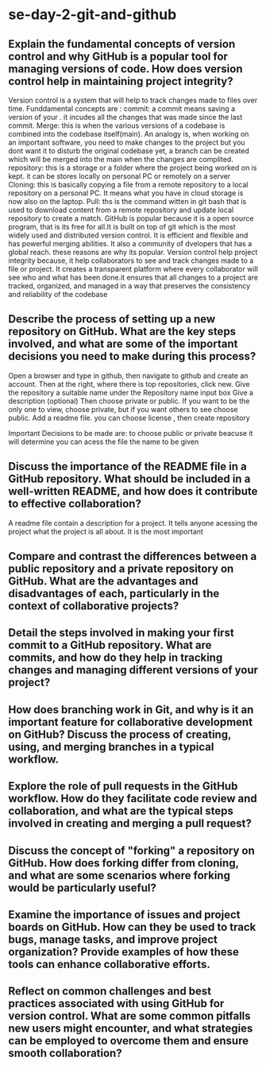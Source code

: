# se-day-2-git-and-github
## Explain the fundamental concepts of version control and why GitHub is a popular tool for managing versions of code. How does version control help in maintaining project integrity?
Version control is a system that will help to track changes made to files over time. Funddamental concepts are :
commit: a commit means saving a version of your . it incudes all the changes that was made since the last commit. 
Merge: this is when the various versions of a codebase is combined into the codebase itself(main). An analogy is, when working on an important software, you need to make changes to the project but you dont want it to disturb the original codebase yet, a branch can be created which will be merged into the main when the changes are complited.
repository: this is a storage or a folder where the project being worked on is kept. it can be stores locally on personal PC or remotely on a server
Cloning: this is basically copying a file from a remote repository to a local repository on a personal PC. It means what you have in cloud storage is now also on the laptop.
Pull: ths is the command witten in git bash that is used to download content from a remote repository and update local repository to create a match.
GitHub is popular because it is a open source program, that is its free for all.It is built on top of git which is the most widely used and distributed version control. It is efficient and flexible and has powerful merging abilities. It also a community of dvelopers that has a global reach. these reasons are why its popular.
Version control help project integrity because, it help collaborators to see and track changes made to a file or project. It creates a transparent platform where every collaborator will see who and what has been done.it ensures that all changes to a project are tracked, organized, and managed in a way that preserves the consistency and reliability of the codebase  
## Describe the process of setting up a new repository on GitHub. What are the key steps involved, and what are some of the important decisions you need to make during this process?
Open a browser and type in github, then navigate to github and create an account. Then at the right, where there is top repositories, click new.
Give the repository a suitable name under the Repository name input box
Give a description (optional)
Then choose private or public. If you want to be the only one to view, choose private, but if you want others to see choose public.
Add a readme file.
you can choose license , then create repository

Important Decisions to be made are:
to choose public or private beacuse it will determine you can acess the file
the name to be given
## Discuss the importance of the README file in a GitHub repository. What should be included in a well-written README, and how does it contribute to effective collaboration?
A readme file contain a description for a project. It tells anyone acessing the project what the project is all about. It is the most important 
## Compare and contrast the differences between a public repository and a private repository on GitHub. What are the advantages and disadvantages of each, particularly in the context of collaborative projects?

## Detail the steps involved in making your first commit to a GitHub repository. What are commits, and how do they help in tracking changes and managing different versions of your project?

## How does branching work in Git, and why is it an important feature for collaborative development on GitHub? Discuss the process of creating, using, and merging branches in a typical workflow.

## Explore the role of pull requests in the GitHub workflow. How do they facilitate code review and collaboration, and what are the typical steps involved in creating and merging a pull request?

## Discuss the concept of "forking" a repository on GitHub. How does forking differ from cloning, and what are some scenarios where forking would be particularly useful?

## Examine the importance of issues and project boards on GitHub. How can they be used to track bugs, manage tasks, and improve project organization? Provide examples of how these tools can enhance collaborative efforts.

## Reflect on common challenges and best practices associated with using GitHub for version control. What are some common pitfalls new users might encounter, and what strategies can be employed to overcome them and ensure smooth collaboration?
